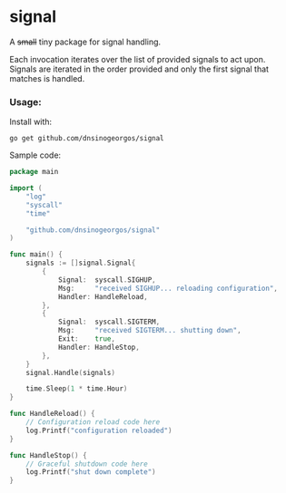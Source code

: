 # signal
A ~~small~~ tiny package for signal handling.

Each invocation iterates over the list of provided signals to act upon.  
Signals are iterated in the order provided and only the first signal that matches is
handled.

### Usage:
Install with:
```shell
go get github.com/dnsinogeorgos/signal
```

Sample code:
```go
package main

import (
	"log"
	"syscall"
	"time"

	"github.com/dnsinogeorgos/signal"
)

func main() {
	signals := []signal.Signal{
		{
			Signal:  syscall.SIGHUP,
			Msg:     "received SIGHUP... reloading configuration",
			Handler: HandleReload,
		},
		{
			Signal:  syscall.SIGTERM,
			Msg:     "received SIGTERM... shutting down",
			Exit:    true,
			Handler: HandleStop,
		},
	}
	signal.Handle(signals)

	time.Sleep(1 * time.Hour)
}

func HandleReload() {
	// Configuration reload code here
	log.Printf("configuration reloaded")
}

func HandleStop() {
	// Graceful shutdown code here
	log.Printf("shut down complete")
}

```
